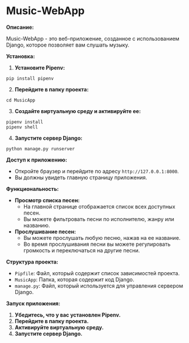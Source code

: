 # Music-WebApp


**Описание:**

Music-WebApp - это веб-приложение, созданное с использованием Django, которое позволяет вам слушать музыку.

**Установка:**

1. **Установите Pipenv:**

```
pip install pipenv
```

2. **Перейдите в папку проекта:**

```
cd MusicApp
```

3. **Создайте виртуальную среду и активируйте ее:**

```
pipenv install
pipenv shell
```

4. **Запустите сервер Django:**

```
python manage.py runserver
```

**Доступ к приложению:**

- Откройте браузер и перейдите по адресу `http://127.0.0.1:8000`.
- Вы должны увидеть главную страницу приложения.

**Функциональность:**

- **Просмотр списка песен:**
    - На главной странице отображается список всех доступных песен.
    - Вы можете фильтровать песни по исполнителю, жанру или названию.
- **Прослушивание песен:**
    - Вы можете прослушать любую песню, нажав на ее название.
    - Во время прослушивания песни вы можете регулировать громкость и переключаться на другие песни.

**Структура проекта:**

- `Pipfile`: Файл, который содержит список зависимостей проекта.
- `MusicApp`: Папка, которая содержит код Django.
- `manage.py`: Файл, который используется для управления сервером Django.

**Запуск приложения:**

1. **Убедитесь, что у вас установлен Pipenv.**
2. **Перейдите в папку проекта.**
3. **Активируйте виртуальную среду.**
4. **Запустите сервер Django.**
